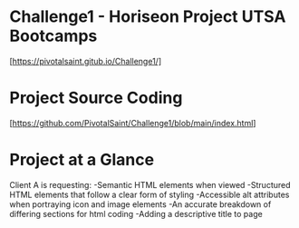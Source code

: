 # Challenge1 - Horiseon Project UTSA Bootcamps
[https://pivotalsaint.gitub.io/Challenge1/]
# Project Source Coding
[https://github.com/PivotalSaint/Challenge1/blob/main/index.html]
# Project at a Glance
Client A is requesting:
    -Semantic HTML elements when viewed
    -Structured HTML elements that follow a clear form of styling
    -Accessible alt attributes when portraying icon and image elements
    -An accurate breakdown of differing sections for html coding
    -Adding a descriptive title to page
